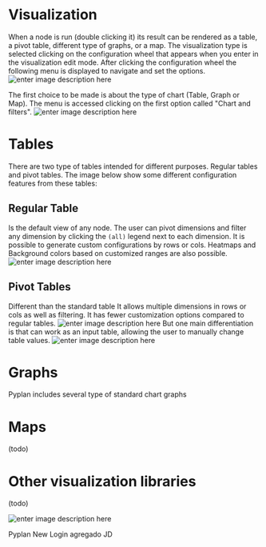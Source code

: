 # Visualization
When a node is run (double clicking it) its result can be rendered as a table, a pivot table, different type of graphs, or a map.
The visualization type is selected clicking on the configuration wheel that appears when you enter in the visualization edit mode. After clicking the configuration wheel the following menu is displayed to navigate and set the options.
![enter image description here](http://img.pyplan.org/viz-edit2.png)

The first choice to be made is about the type of chart (Table, Graph or Map). The menu is accessed clicking on the first option called "Chart and filters".
![enter image description here](http://img.pyplan.org/viz-viz-type1.png)


# Tables
There are two type of tables intended for different purposes. Regular tables and pivot tables.
The image below show some different configuration features from these tables:


## Regular Table
Is the default view of any node. The user can pivot dimensions and filter any dimension by clicking the `(all)` legend next to each dimension.
It is possible to generate custom configurations by rows or cols. Heatmaps and Background colors based on customized ranges are also possible.
 ![enter image description here](http://img.pyplan.org/viz-table-standard.png)
 
## Pivot Tables
Different than the standard table It allows multiple dimensions in rows or cols as well as filtering.
It has fewer customization options compared to regular tables.
![enter image description here](http://img.pyplan.org/viz-tables-dif1.png)
But one main differentiation is that can work as an input table, allowing the user to manually change table values.
![enter image description here](http://img.pyplan.org/viz-edit-table.png)
# Graphs
Pyplan includes several type of standard chart graphs
# Maps
(todo)
# Other visualization libraries
(todo)

![enter image description here](http://img.pyplan.org/Login_nuevo.png)

Pyplan New Login
agregado JD
<!--stackedit_data:
eyJoaXN0b3J5IjpbLTExMjI4OTA2OTUsLTc0NDkyMDgyMSwtMT
EyMjg5MDY5NSwtNzQ0OTIwODIxLC0xMTIyODkwNjk1LC03Nzkw
MTg2MzksLTIxMTg5NzYxMTIsMTk0ODk3NTk4MSwxMTU1MDkxMz
cxLC0xMDk1NTc3MTUyLDExOTYwNjU3MjEsLTI4MjkzOTQ2Miwz
MzE1NzU5NDksNjc1MzY4NTMsMTYxMTY2Mzk0NywtMTY2NjI1Nj
c5MiwxOTU0NTYxNTQzLDEyNTk4MjEzMDAsMTc3NDU2OTQ3MCwx
NzQzMDIxNjA0XX0=
-->